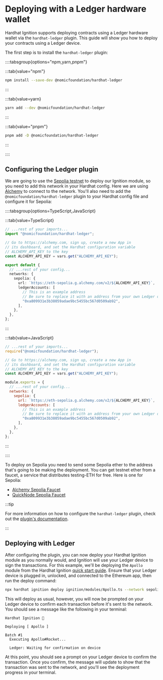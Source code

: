 # Deploying with a Ledger hardware wallet

Hardhat Ignition supports deploying contracts using a Ledger hardware wallet via the `hardhat-ledger` plugin. This guide will show you how to deploy your contracts using a Ledger device.

The first step is to install the `hardhat-ledger` plugin:

::::tabsgroup{options="npm,yarn,pnpm"}

:::tab{value="npm"}

```sh
npm install --save-dev @nomicfoundation/hardhat-ledger
```

:::

:::tab{value=yarn}

```sh
yarn add --dev @nomicfoundation/hardhat-ledger
```

:::

:::tab{value="pnpm"}

```sh
pnpm add -D @nomicfoundation/hardhat-ledger
```

:::

::::

## Configuring the Ledger plugin

We are going to use the [Sepolia testnet](https://ethereum.org/en/developers/docs/networks/#sepolia) to deploy our Ignition module, so you need to add this network in your Hardhat config. Here we are using [Alchemy](https://alchemy.com/) to connect to the network. You'll also need to add the `@nomicfoundation/hardhat-ledger` plugin to your Hardhat config file and configure it for Sepolia:

::::tabsgroup{options=TypeScript,JavaScript}

:::tab{value=TypeScript}

```ts
// ...rest of your imports...
import "@nomicfoundation/hardhat-ledger";

// Go to https://alchemy.com, sign up, create a new App in
// its dashboard, and set the Hardhat configuration variable
// ALCHEMY_API_KEY to the key
const ALCHEMY_API_KEY = vars.get("ALCHEMY_API_KEY");

export default {
  // ...rest of your config...
  networks: {
    sepolia: {
      url: `https://eth-sepolia.g.alchemy.com/v2/${ALCHEMY_API_KEY}`,
      ledgerAccounts: [
        // This is an example address
        // Be sure to replace it with an address from your own Ledger device
        "0xa809931e3b38059adae9bc5455bc567d0509ab92",
      ],
    },
  },
};
```

:::

:::tab{value=JavaScript}

```js
// ...rest of your imports...
require("@nomicfoundation/hardhat-ledger");

// Go to https://alchemy.com, sign up, create a new App in
// its dashboard, and set the Hardhat configuration variable
// ALCHEMY_API_KEY to the key
const ALCHEMY_API_KEY = vars.get("ALCHEMY_API_KEY");

module.exports = {
  // ...rest of your config...
  networks: {
    sepolia: {
      url: `https://eth-sepolia.g.alchemy.com/v2/${ALCHEMY_API_KEY}`,
      ledgerAccounts: [
        // This is an example address
        // Be sure to replace it with an address from your own Ledger device
        "0xa809931e3b38059adae9bc5455bc567d0509ab92",
      ],
    },
  },
};
```

:::

::::

To deploy on Sepolia you need to send some Sepolia ether to the address that's going to be making the deployment. You can get testnet ether from a faucet, a service that distributes testing-ETH for free. Here is one for Sepolia:

- [Alchemy Sepolia Faucet](https://sepoliafaucet.com/)
- [QuickNode Sepolia Faucet](https://faucet.quicknode.com/ethereum/sepolia)

:::tip

For more information on how to configure the `hardhat-ledger` plugin, check out the [plugin's documentation](../../../hardhat-runner/plugins/nomicfoundation-hardhat-ledger).

:::

## Deploying with Ledger

After configuring the plugin, you can now deploy your Hardhat Ignition module as you normally would, and Ignition will use your Ledger device to sign the transactions. For this example, we'll be deploying the `Apollo` module from the Hardhat Ignition [quick start guide](/ignition/docs/getting-started#quick-start). Ensure that your Ledger device is plugged in, unlocked, and connected to the Ethereum app, then run the deploy command:

```sh
npx hardhat ignition deploy ignition/modules/Apollo.ts --network sepolia
```

This will deploy as usual, however, you will now be prompted on your Ledger device to confirm each transaction before it's sent to the network. You should see a message like the following in your terminal:

```
Hardhat Ignition 🚀

Deploying [ Apollo ]

Batch #1
  Executing Apollo#Rocket...

  Ledger: Waiting for confirmation on device

```

At this point, you should see a prompt on your Ledger device to confirm the transaction. Once you confirm, the message will update to show that the transaction was sent to the network, and you'll see the deployment progress in your terminal.
